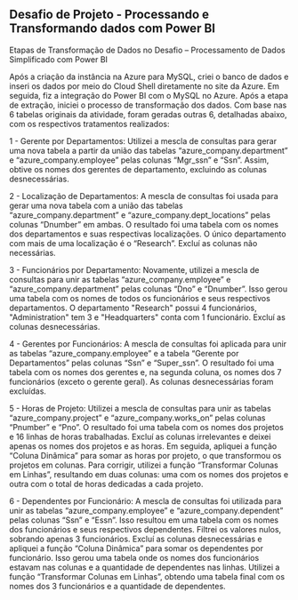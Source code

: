 ## Desafio de Projeto - Processando e Transformando dados com Power BI

Etapas de Transformação de Dados no Desafio – Processamento de Dados Simplificado com Power BI

Após a criação da instância na Azure para MySQL, criei o banco de dados e inseri os dados por meio do Cloud Shell diretamente no site da Azure. Em seguida, fiz a integração do Power BI com o MySQL no Azure. Após a etapa de extração, iniciei o processo de transformação dos dados. Com base nas 6 tabelas originais da atividade, foram geradas outras 6, detalhadas abaixo, com os respectivos tratamentos realizados:

  1 - Gerente por Departamentos: Utilizei a mescla de consultas para gerar uma nova tabela a partir da união das tabelas “azure_company.department” e “azure_company.employee” pelas colunas “Mgr_ssn” e “Ssn”. Assim, obtive os nomes dos gerentes de departamento, excluindo as colunas desnecessárias.

  2 - Localização de Departamentos: A mescla de consultas foi usada para gerar uma nova tabela com a união das tabelas “azure_company.department” e “azure_company.dept_locations” pelas colunas “Dnumber” em ambas. O resultado foi uma tabela com os nomes dos departamentos e suas respectivas localizações. O único departamento com mais de uma localização é o “Research”. Excluí as colunas não necessárias.

  3 - Funcionários por Departamento: Novamente, utilizei a mescla de consultas para unir as tabelas “azure_company.employee” e “azure_company.department” pelas colunas “Dno” e “Dnumber”. Isso gerou uma tabela com os nomes de todos os funcionários e seus respectivos departamentos. O departamento "Research" possui 4 funcionários, "Administration" tem 3 e "Headquarters" conta com 1 funcionário. Excluí as colunas desnecessárias.

  4 - Gerentes por Funcionários: A mescla de consultas foi aplicada para unir as tabelas “azure_company.employee” e a tabela “Gerente por Departamentos” pelas colunas “Ssn” e “Super_ssn”. O resultado foi uma tabela com os nomes dos gerentes e, na segunda coluna, os nomes dos 7 funcionários (exceto o gerente geral). As colunas desnecessárias foram excluídas.

  5 - Horas de Projeto: Utilizei a mescla de consultas para unir as tabelas “azure_company.project” e “azure_company.works_on” pelas colunas “Pnumber” e “Pno”. O resultado foi uma tabela com os nomes dos projetos e 16 linhas de horas trabalhadas. Excluí as colunas irrelevantes e deixei apenas os nomes dos projetos e as horas. Em seguida, apliquei a função “Coluna Dinâmica” para somar as horas por projeto, o que transformou os projetos em colunas. Para corrigir, utilizei a função “Transformar Colunas em Linhas”, resultando em duas colunas: uma com os nomes dos projetos e outra com o total de horas dedicadas a cada projeto.

  6 - Dependentes por Funcionário: A mescla de consultas foi utilizada para unir as tabelas “azure_company.employee” e “azure_company.dependent” pelas colunas “Ssn” e “Essn”. Isso resultou em uma tabela com os nomes dos funcionários e seus respectivos dependentes. Filtrei os valores nulos, sobrando apenas 3 funcionários. Excluí as colunas desnecessárias e apliquei a função “Coluna Dinâmica” para somar os dependentes por funcionário. Isso gerou uma tabela onde os nomes dos funcionários estavam nas colunas e a quantidade de dependentes nas linhas. Utilizei a função “Transformar Colunas em Linhas”, obtendo uma tabela final com os nomes dos 3 funcionários e a quantidade de dependentes.
